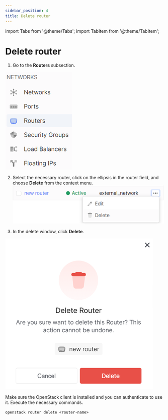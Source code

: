 ```yaml
---
sidebar_position: 4
title: Delete router
---
```


import Tabs from '@theme/Tabs';
import TabItem from '@theme/TabItem';

# Delete router

<Tabs>
<TabItem value="personal-area" label="Personal Area" default>

1. Go to the **Routers** subsection.

![](../../img/routers/1.png)

2. Select the necessary router, click on the ellipsis in the router field, and choose **Delete** from the context menu.
![](../../img/routers/20.png)

3. In the delete window, click **Delete**.

![](../../img/routers/21.png)

</TabItem>
<TabItem value="openstack" label="Openstack CLI">

Make sure the OpenStack client is installed and you can authenticate to use it.
Execute the necessary commands.

```
openstack router delete <router-name>
```

</TabItem>
</Tabs>